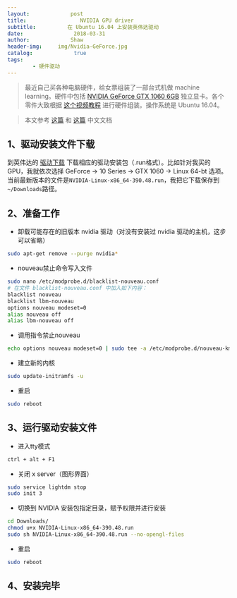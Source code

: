 ```yaml
---
layout:             post
title:                 NVIDIA GPU driver
subtitle:          在 Ubuntu 16.04 上安装英伟达驱动
date:      	         2018-03-31
author:             Shaw
header-img:     img/Nvidia-GeForce.jpg
catalog: 	         true
tags:
        - 硬件驱动
---
```


> 最近自己买各种电脑硬件，给女票组装了一部台式机做 machine learning。硬件中包括 [NVIDIA GeForce GTX 1060 6GB](https://www.nvidia.com/en-us/geforce/products/10series/geforce-gtx-1060/) 独立显卡。各个零件大致根据 [这个视频教程](https://www.youtube.com/watch?v=0bUghCx9iso) 进行硬件组装。操作系统是 Ubuntu 16.04。


> 本文参考 [这篇](https://blog.csdn.net/lhx_998/article/details/76135936) 和 [这篇](https://gist.github.com/dangbiao1991/7825db1d17df9231f4101f034ecd5a2b) 中文文档

1、驱动安装文件下载
-
到英伟达的 [驱动下载](https://www.geforce.com/drivers) 下载相应的驱动安装包（.run格式）。比如针对我买的 GPU，我就依次选择 GeForce → 10 Series → GTX 1060 → Linux 64-bt 选项。当前最新版本的文件是`NVIDIA-Linux-x86_64-390.48.run`，我把它下载保存到`~/Downloads`路径。

2、准备工作
-
- 卸载可能存在的旧版本 nvidia 驱动（对没有安装过 nvidia 驱动的主机，这步可以省略）
```sh
sudo apt-get remove --purge nvidia*
```
- nouveau禁止命令写入文件

```sh
sudo nano /etc/modprobe.d/blacklist-nouveau.conf
# 在文件 blacklist-nouveau.conf 中加入如下内容：
blacklist nouveau
blacklist lbm-nouveau
options nouveau modeset=0
alias nouveau off
alias lbm-nouveau off
```

- 调用指令禁止nouveau

```sh
echo options nouveau modeset=0 | sudo tee -a /etc/modprobe.d/nouveau-kms.conf
```

- 建立新的内核
```sh
sudo update-initramfs -u
```
- 重启
```sh
sudo reboot
```

3、运行驱动安装文件
-
- 进入tty模式
```sh
ctrl + alt + F1
```
- 关闭 x server（图形界面）
```sh
sudo service lightdm stop
sudo init 3
```

- 切换到 NVIDIA 安装包指定目录，赋予权限并进行安装
```sh
cd Downloads/
chmod u+x NVIDIA-Linux-x86_64-390.48.run
sudo sh NVIDIA-Linux-x86_64-390.48.run --no-opengl-files 
```
- 重启
```sh
sudo reboot
```

4、安装完毕
-